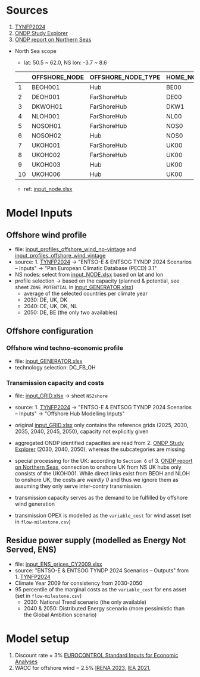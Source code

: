 # Sources

1. [TYNFP2024](https://2024.entsos-tyndp-scenarios.eu/download/)
2. [ONDP Study Explorer](https://www.entsoe.eu/outlooks/offshore-hub/tyndp-ondp)
3. [ONDP report on Northern Seas](https://eepublicdownloads.blob.core.windows.net/public-cdn-container/tyndp-documents/ONDP2024/web_entso-e_ONDP_NS_240226.pdf)

- North Sea scope 
    
    - lat: 50.5 ~ 62.0, NS lon: -3.7 ~ 8.6

    |	    |   OFFSHORE_NODE	| OFFSHORE_NODE_TYPE	| HOME_NODE	| LAT	    | LON
    | ----- | ---------------   | --------------------  | --------- | --------  | --------
    | 1     |	BEOH001	        | Hub	                | BE00	    | 51.4664	| 2.70605
    | 2     |	DEOH001	        | FarShoreHub	        | DE00	    | 54.8123	| 6.23643
    | 3     |	DKWOH01	        | FarShoreHub	        | DKW1	    | 56.1855	| 5.99119
    | 4     |	NLOH001	        | FarShoreHub	        | NL00	    | 54.126	| 3.93969
    | 5     |	NOSOH01	        | FarShoreHub	        | NOS0	    | 57.9005	| 3.917
    | 6     |	NOSOH02	        | Hub	                | NOS0	    | 60.9881	| 3.48128
    | 7     |	UKOH001	        | FarShoreHub	        | UK00	    | 54.8156	| 1.74205
    | 8     |	UKOH002	        | FarShoreHub	        | UK00	    | 57.818	| 0.970627
    | 9     |	UKOH003	        | Hub	                | UK00	    | 51.4269	| 0.936596
    | 10    |	UKOH006	        | Hub	                | UK00	    | 60.1129	| -1.52452

    - ref: [input_node.xlsx](.\input_NODE.xlsx)

# Model Inputs

## Offshore wind profile

- file: [input_profiles_offshore_wind_no-vintage](.\input_profiles_offshore_wind_no-vintage.csv) and [input_profiles_offshore_wind_vintage](.\input_profiles_offshore_wind_vintage.csv)
- source: 1. [TYNFP2024](https://2024.entsos-tyndp-scenarios.eu/download/) -> "ENTSO-E & ENTSOG TYNDP 2024 Scenarios  – Inputs" -> "Pan European Climatic Database (PECD) 3.1"
- NS nodes: select from [input_NODE.xlsx](.\input_NODE.xlsx) based on lat and lon
- profile selection -> based on the capacity (planned & potential, see sheet `ZONE_POTENTIAL` in [input_GENERATOR.xlsx](.\input_GENERATOR.xlsx))
    - average of the selected countries per climate year
    - 2030: DE, UK, DK
    - 2040: DE, UK, DK, NL
    - 2050: DE, BE (the only two availables)

## Offshore configuration

### Offshore wind techno-economic profile

- file: [input_GENERATOR.xlsx](.\input_GENERATOR.xlsx)
- technology selection: DC_FB_OH

### Transmission capacity and costs

- file: [input_GRID.xlsx](.\input_GRID.xlsx) -> sheet `NS2shore`
- source: 1. [TYNFP2024](https://2024.entsos-tyndp-scenarios.eu/download/) -> "ENTSO-E & ENTSOG TYNDP 2024 Scenarios  – Inputs" -> "Offshore Hub Modelling Inputs"
- original [input_GRID.xlsx](.\input_GRID.xlsx) only contains the reference grids (2025, 2030, 2035, 2040, 2045, 2050),  capacity not explicitly given
- aggregated ONDP identified capacities are read from 2. [ONDP Study Explorer](https://www.entsoe.eu/outlooks/offshore-hub/tyndp-ondp) (2030, 2040, 2050), whereas the subcategories are missing
- special processing for the UK: according to `Section 6` of 3. [ONDP report on Northern Seas](https://eepublicdownloads.blob.core.windows.net/public-cdn-container/tyndp-documents/ONDP2024/web_entso-e_ONDP_NS_240226.pdf), connection to onshore UK from NS UK hubs only consists of the UKOH001. While direct links exist from BEOH and NLOH to onshore UK, the costs are *weirdly 0* and thus we ignore them as assuming they only serve inter-contry transmission.

- transmission capacity serves as the demand to be fulfilled by offshore wind generation
- transmission OPEX is modelled as the `variable_cost` for wind asset (set in `flow-milestone.csv`)

## Residue power supply (modelled as Energy Not Served, ENS)

- file: [input_ENS_prices_CY2009.xlsx](.\input_ENS_prices_CY2009.xlsx)
- source: "ENTSO-E & ENTSOG TYNDP 2024 Scenarios  – Outputs" from 1. [TYNFP2024](https://2024.entsos-tyndp-scenarios.eu/download/)
- Climate Year 2009 for consistency from 2030-2050
- 95 percentile of the marginal costs as the `variable_cost` for ens asset (set in `flow-milestone.csv`)
    - 2030: National Trend scenario (the only available)
    - 2040 & 2050: Distributed Energy scenario (more pessimistic than the Global Ambition scenario)

# Model setup

1. Discount rate = 3% [EUROCONTROL Standard Inputs for Economic Analyses](https://ansperformance.eu/economics/cba/standard-inputs/latest/chapters/discount_rate.html#:~:text=The%20discount%20rate%20is%20the%20annual%20rate%20used,%5B1%5D%20A%20nominal%20discount%20rate%20has%20three%20components%3A)
2. WACC for offshore wind = 2.5% [IRENA 2023](https://www.irena.org/Publications/2023/May/The-cost-of-financing-for-renewable-power), [IEA 2021](https://www.iea.org/reports/cost-of-capital-observatory/tools-and-analysis), 